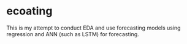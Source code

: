 # ecoating
This is my attempt to conduct EDA and use forecasting models using regression and ANN (such as LSTM) for forecasting. 
